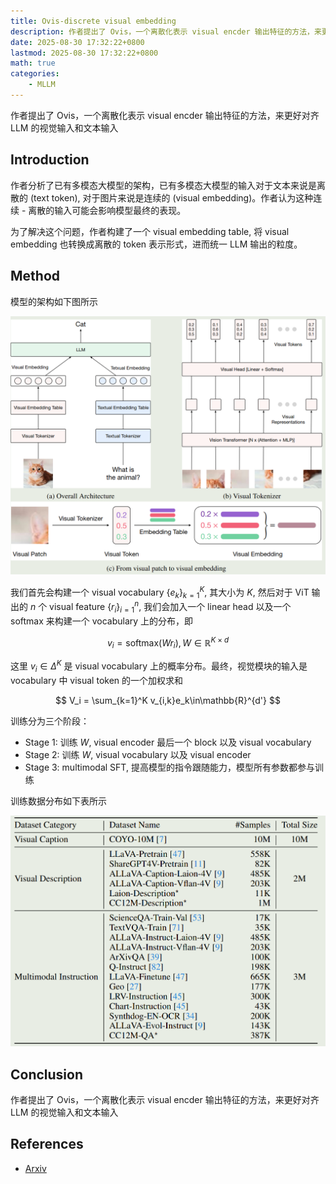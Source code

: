 ```yaml
---
title: Ovis-discrete visual embedding
description: 作者提出了 Ovis，一个离散化表示 visual encder 输出特征的方法，来更好对齐 LLM 的视觉输入和文本输入
date: 2025-08-30 17:32:22+0800
lastmod: 2025-08-30 17:32:22+0800
math: true
categories:
    - MLLM 
---
```



作者提出了 Ovis，一个离散化表示 visual encder 输出特征的方法，来更好对齐 LLM 的视觉输入和文本输入

## Introduction

作者分析了已有多模态大模型的架构，已有多模态大模型的输入对于文本来说是离散的 (text token), 对于图片来说是连续的 (visual embedding)。作者认为这种连续 - 离散的输入可能会影响模型最终的表现。

为了解决这个问题，作者构建了一个 visual embedding table, 将 visual embedding 也转换成离散的 token 表示形式，进而统一 LLM 输出的粒度。

## Method

模型的架构如下图所示

![Architecture of Ovis](Ovis-architecure.png)

我们首先会构建一个 visual vocabulary $\{e_k\}_{k=1}^K$, 其大小为 $K$, 然后对于 ViT 输出的 $n$ 个 visual feature $\{r_i\}_{i=1}^n$, 我们会加入一个 linear head 以及一个 softmax 来构建一个 vocabulary 上的分布，即

$$
v_i = \mathrm{softmax}(Wr_i), W\in\mathbb{R}^{K\times d}
$$

这里 $v_i\in\Delta^K$ 是 visual vocabulary 上的概率分布。最终，视觉模块的输入是 vocabulary 中 visual token 的一个加权求和

$$
V_i = \sum_{k=1}^K v_{i,k}e_k\in\mathbb{R}^{d'}
$$

训练分为三个阶段：

- Stage 1: 训练 $W$, visual encoder 最后一个 block 以及 visual vocabulary
- Stage 2: 训练 $W$, visual vocabulary 以及 visual encoder
- Stage 3: multimodal SFT, 提高模型的指令跟随能力，模型所有参数都参与训练

训练数据分布如下表所示

![Statistics of Ovis training dataset](Ovis-training-dataset-distribution.png)

## Conclusion

作者提出了 Ovis，一个离散化表示 visual encder 输出特征的方法，来更好对齐 LLM 的视觉输入和文本输入

## References

- [Arxiv](http://arxiv.org/abs/2405.20797)
